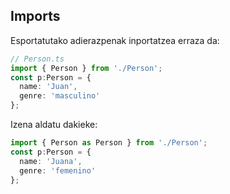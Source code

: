 ## Imports

Esportatutako adierazpenak inportatzea erraza da:

```typescript
// Person.ts
import { Person } from './Person';
const p:Person = {
  name: 'Juan',
  genre: 'masculino'
};
```

Izena aldatu dakieke:
```typescript
import { Person as Person } from './Person';
const p:Person = {
  name: 'Juana',
  genre: 'femenino'
};
```
